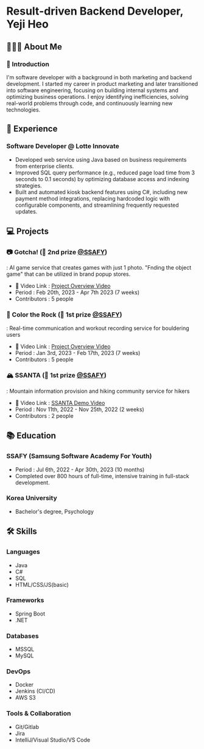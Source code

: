 # Result-driven Backend Developer, Yeji Heo

## 👩🏻‍💻 About Me
### 🌿 Introduction
I'm software developer with a background in both marketing and backend development. I started my career in product marketing and later transitioned into software engineering, focusing on building internal systems and optimizing business operations. I enjoy identifying inefficiencies, solving real-world problems through code, and continuously learning new technologies.

## 💼 Experience

### Software Developer @ Lotte Innovate
- Developed web service using Java based on business requirements from enterprise clients.
- Improved SQL query performance (e.g., reduced page load time from 3 seconds to 0.1 seconds) by optimizing database access and indexing strategies.
- Built and automated kiosk backend features using C#, including new payment method integrations, replacing hardcoded logic with configurable components, and streamlining frequently requested updates. 

## 💻 Projects

### 📷 Gotcha! (🥈 2nd prize  [@SSAFY](https://ssafy.com))
: AI game service that creates games with just 1 photo.
"Fnding the object game" that can be utilized in brand popup stores.
- 🔗 Video Link : [Project Overview Video](https://youtu.be/RhVHskESv_M)
- Period : Feb 20th, 2023 - Apr 7th 2023 (7 weeks)
- Contributors : 5 people

### 🌈 Color the Rock (🥇 1st prize [@SSAFY](https://ssafy.com))
: Real-time communication and workout recording service for bouldering users<br/>
- 🔗 Video Link : [Project Overview Video](https://youtu.be/pW4eDTtPMao)
- Period : Jan 3rd, 2023 - Feb 17th, 2023 (7 weeks)
- Contributors : 5 people

### 🏔️ SSANTA (🥇 1st prize [@SSAFY](https://ssafy.com))
: Mountain information provision and hiking community service for hikers<br/>
- 🔗 Video Link : [SSANTA Demo Video](https://youtu.be/RMSTzdtaR7M)
- Period : Nov 11th, 2022 - Nov 25th, 2022 (2 weeks)
- Contributors : 2 people

## 📚 Education
### SSAFY (Samsung Software Academy For Youth)
- Period : Jul 6th, 2022 - Apr 30th, 2023 (10 months)
- Completed over 800 hours of full-time, intensive training in full-stack development.

### Korea University
- Bachelor's degree, Psychology

## 🛠️ Skills
### Languages
- Java
- C#
- SQL
- HTML/CSS/JS(basic)

### Frameworks
- Spring Boot
- .NET

### Databases
- MSSQL
- MySQL

### DevOps
- Docker
- Jenkins (CI/CD)
- AWS S3

### Tools & Collaboration
- Git/Gitlab
- Jira
- IntelliJ/Visual Studio/VS Code

